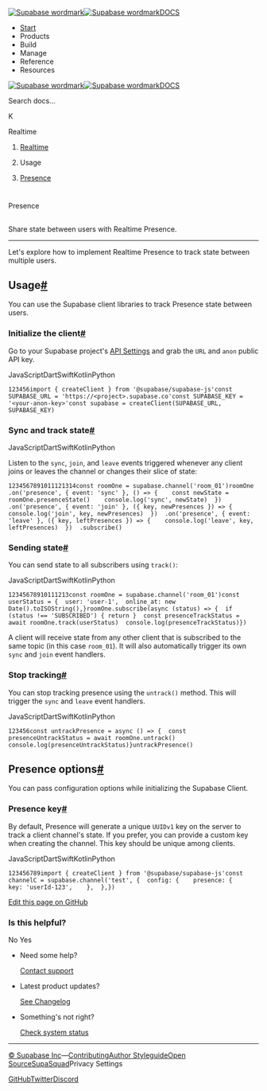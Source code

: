[![Supabase wordmark](https://supabase.com/docs/_next/image?url=%2Fdocs%2Fsupabase-dark.svg&w=256&q=75&dpl=dpl_5BYG5BkQhU19GEfZfhcgAbeGcRQo)![Supabase wordmark](https://supabase.com/docs/_next/image?url=%2Fdocs%2Fsupabase-light.svg&w=256&q=75&dpl=dpl_5BYG5BkQhU19GEfZfhcgAbeGcRQo)DOCS](https://supabase.com/docs)

-   [Start](https://supabase.com/docs/guides/getting-started)
-   Products
-   Build
-   Manage
-   Reference
-   Resources

[![Supabase wordmark](https://supabase.com/docs/_next/image?url=%2Fdocs%2Fsupabase-dark.svg&w=256&q=75&dpl=dpl_5BYG5BkQhU19GEfZfhcgAbeGcRQo)![Supabase wordmark](https://supabase.com/docs/_next/image?url=%2Fdocs%2Fsupabase-light.svg&w=256&q=75&dpl=dpl_5BYG5BkQhU19GEfZfhcgAbeGcRQo)DOCS](https://supabase.com/docs)

Search docs...

K

Realtime

1.  [Realtime](https://supabase.com/docs/guides/realtime)

3.  Usage

5.  [Presence](https://supabase.com/docs/guides/realtime/presence)

# 

Presence

## 

Share state between users with Realtime Presence.

* * *

Let's explore how to implement Realtime Presence to track state between multiple users.

## Usage[#](#usage)

You can use the Supabase client libraries to track Presence state between users.

### Initialize the client[#](#initialize-the-client)

Go to your Supabase project's [API Settings](https://supabase.com/dashboard/project/_/settings/api) and grab the `URL` and `anon` public API key.

JavaScriptDartSwiftKotlinPython

```
123456import { createClient } from '@supabase/supabase-js'const SUPABASE_URL = 'https://<project>.supabase.co'const SUPABASE_KEY = '<your-anon-key>'const supabase = createClient(SUPABASE_URL, SUPABASE_KEY)
```

### Sync and track state[#](#sync-and-track-state)

JavaScriptDartSwiftKotlinPython

Listen to the `sync`, `join`, and `leave` events triggered whenever any client joins or leaves the channel or changes their slice of state:

```
1234567891011121314const roomOne = supabase.channel('room_01')roomOne  .on('presence', { event: 'sync' }, () => {    const newState = roomOne.presenceState()    console.log('sync', newState)  })  .on('presence', { event: 'join' }, ({ key, newPresences }) => {    console.log('join', key, newPresences)  })  .on('presence', { event: 'leave' }, ({ key, leftPresences }) => {    console.log('leave', key, leftPresences)  })  .subscribe()
```

### Sending state[#](#sending-state)

You can send state to all subscribers using `track()`:

JavaScriptDartSwiftKotlinPython

```
12345678910111213const roomOne = supabase.channel('room_01')const userStatus = {  user: 'user-1',  online_at: new Date().toISOString(),}roomOne.subscribe(async (status) => {  if (status !== 'SUBSCRIBED') { return }  const presenceTrackStatus = await roomOne.track(userStatus)  console.log(presenceTrackStatus)})
```

A client will receive state from any other client that is subscribed to the same topic (in this case `room_01`). It will also automatically trigger its own `sync` and `join` event handlers.

### Stop tracking[#](#stop-tracking)

You can stop tracking presence using the `untrack()` method. This will trigger the `sync` and `leave` event handlers.

JavaScriptDartSwiftKotlinPython

```
123456const untrackPresence = async () => {  const presenceUntrackStatus = await roomOne.untrack()  console.log(presenceUntrackStatus)}untrackPresence()
```

## Presence options[#](#presence-options)

You can pass configuration options while initializing the Supabase Client.

### Presence key[#](#presence-key)

By default, Presence will generate a unique `UUIDv1` key on the server to track a client channel's state. If you prefer, you can provide a custom key when creating the channel. This key should be unique among clients.

JavaScriptDartSwiftKotlinPython

```
123456789import { createClient } from '@supabase/supabase-js'const channelC = supabase.channel('test', {  config: {    presence: {      key: 'userId-123',    },  },})
```

[Edit this page on GitHub](https://github.com/supabase/supabase/blob/master/apps/docs/content/guides/realtime/presence.mdx)

### Is this helpful?

No Yes

-   Need some help?
    
    [Contact support](https://supabase.com/support)
-   Latest product updates?
    
    [See Changelog](https://supabase.com/changelog)
-   Something's not right?
    
    [Check system status](https://status.supabase.com/)

* * *

[© Supabase Inc](https://supabase.com/)—[Contributing](https://github.com/supabase/supabase/blob/master/apps/docs/DEVELOPERS.md)[Author Styleguide](https://github.com/supabase/supabase/blob/master/apps/docs/CONTRIBUTING.md)[Open Source](https://supabase.com/open-source)[SupaSquad](https://supabase.com/supasquad)Privacy Settings

[GitHub](https://github.com/supabase/supabase)[Twitter](https://twitter.com/supabase)[Discord](https://discord.supabase.com/)